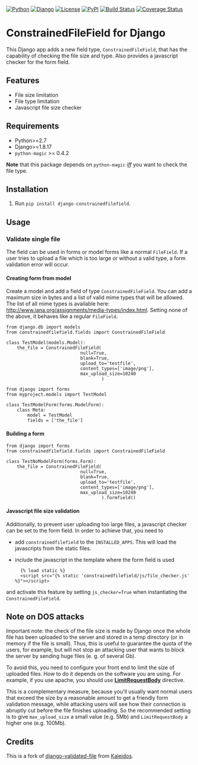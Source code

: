 [![Python](https://img.shields.io/badge/Python-2.7,3.4,3.5,3.6-blue.svg?style=flat-square)](/)
[![Django](https://img.shields.io/badge/Django-1.8,1.9,1.10-blue.svg?style=flat-square)](/)
[![License](https://img.shields.io/badge/License-BSD--3--Clause-blue.svg?style=flat-square)](/LICENSE)
[![PyPI](https://img.shields.io/pypi/v/django_constrainedfilefield.svg?style=flat-square)](https://pypi.python.org/pypi/django-constrainedfilefield)
[![Build Status](https://travis-ci.org/mbourqui/django-constrainedfilefield.svg?branch=master)](https://travis-ci.org/mbourqui/django-constrainedfilefield)
[![Coverage Status](https://coveralls.io/repos/github/mbourqui/django-constrainedfilefield/badge.svg?branch=develop%2Ftests)](https://coveralls.io/github/mbourqui/django-constrainedfilefield?branch=develop%2Ftests)


# ConstrainedFileField for Django

This Django app adds a new field type, `ConstrainedFileField`, that has the
capability of checking the file size and type. Also provides a javascript checker for the 
form field.


## Features
* File size limitation
* File type limitation
* Javascript file size checker


## Requirements
* Python>=2.7
* Django>=1.8.17
* `python-magic` >= 0.4.2

**Note** that this package depends on `python-magic` *iff* you want to check the file type.

## Installation

1. Run `pip install django-constrainedfilefield`.

## Usage
### Validate single file
The field can be used in forms or model forms like a normal `FileField`. If a user tries to upload
a file which is too large or without a valid type, a form validation error will occur.

#### Creating form from model
Create a model and add a field of type `ConstrainedFileField`. You can add a maximum size in bytes
and a list of valid mime types that will be allowed. The list of all mime types is available
here: http://www.iana.org/assignments/media-types/index.html.
Setting none of the above, it behaves like a regular `FileField`.
```
from django.db import models
from constrainedfilefield.fields import ConstrainedFileField

class TestModel(models.Model):
    the_file = ConstrainedFileField(
                            null=True,
                            blank=True,
                            upload_to='testfile',
                            content_types=['image/png'],
                            max_upload_size=10240
                                    )
```

```
from django import forms
from myproject.models import TestModel

class TestModelForm(forms.ModelForm):
    class Meta:
        model = TestModel
        fields = ['the_file']
```

#### Building a form
```
from django import forms
from constrainedfilefield.fields import ConstrainedFileField

class TestNoModelForm(forms.Form):
    the_file = ConstrainedFileField(
                            null=True,
                            blank=True,
                            upload_to='testfile',
                            content_types=['image/png'],
                            max_upload_size=10240
                                    ).formfield()
```

#### Javascript file size validation
Additionally, to prevent user uploading too large files, a javascript checker can be set to the 
form field. In order to achieve that, you need to
* add `constrainedfilefield` to the `INSTALLED_APPS`. This will load the
  javascripts from the static files.
* include the javascript in the template where the form field is used

        {% load static %}
        <script src="{% static 'constrainedfilefield/js/file_checker.js' %}"></script>


and activate this feature by setting `js_checker=True` when instantiating the 
`ConstrainedFileField`.


## Note on DOS attacks

Important note: the check of the file size is made by Django once the whole file has been uploaded
to the server and stored in a temp directory (or in memory if the file is small). Thus, this is
useful to guarantee the quota of the users, for example, but will not stop an attacking user that
wants to block the server by sending huge files (e. g. of several Gb).

To avoid this, you need to configure your front end to limit the size of uploaded files. How to do
it depends on the software you are using. For example, if you use apache, you should use
[**LimitRequestBody**](http://httpd.apache.org/docs/2.2/mod/core.html#limitrequestbody) directive.

This is a complementary measure, because you'll usually want normal users that exceed the size by a
reasonable amount to get a friendly form validation message, while attacking users will see how their
connection is abruptly cut before the file finishes uploading. So the recommended setting is to give
`max_upload_size` a small value (e.g. 5Mb) and `LimitRequestBody` a higher one (e.g. 100Mb).


## Credits

This is a fork of [django-validated-file](https://github.com/kaleidos/django-validated-file) from
[Kaleidos](https://github.com/kaleidos).
